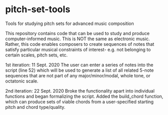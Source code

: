 # pitch-set-tools
Tools for studying pitch sets for advanced music composition

This repository contains code that can be used to study and produce computer-informed music. This is NOT the same as electronic music. Rather, this code enables composers to create sequences of notes that satisfy particular musical constraints of interest- e.g. not belonging to certain scales, pitch sets, etc. 

1st iteration: 11 Sept. 2020
The user can enter a series of notes into the script (line 52) which will be used to generate a list of all related 5-note sequences that are not part of any major/minor/modal, whole tone, or octatonic scale. 

2nd iteration: 22 Sept. 2020
Broke the functionality apart into individual functions and began formalizing the script. Added the build_chord function, which can produce sets of viable chords from a user-specified starting pitch and chord type/quality.
